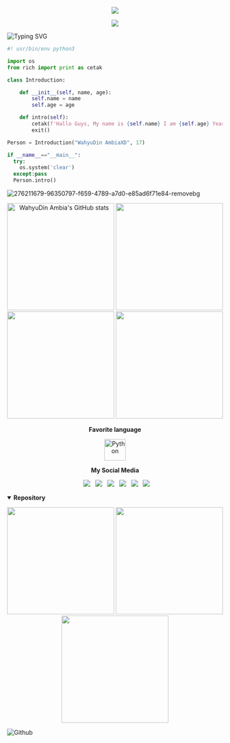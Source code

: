 <!--<h1 align="center">Hi 👋, I'm WahyuXD</h1>

```python
def typing(s):
   for c in s + '\n':
        sys.stdout.write(c)
        sys.stdout.flush()
        time.sleep(0.1)
typing("Hello World!")
```

<p align="left">
  <img src="https://raw.githubusercontent.com/salesp07/salesp07/output/github-contribution-grid-snake.svg" />
</p>-->
<p align="center">
   <img src="https://img.shields.io/badge/Profile-WahyuDin Ambia-blue?style=flat-square">
<p align="center">
  <img src="https://komarev.com/ghpvc/?username=W4hyuXD&label=Profile+Views&style=flat-square&color=ff0000"/>
</p>

![Typing SVG](https://readme-typing-svg.herokuapp.com?lines=font=Koulen&size=25&color=light&center=true&width=600&vCenter=true&lines=Hello,+World!)

```python width="200"
#! usr/bin/env python3

import os
from rich import print as cetak

class Introduction:

    def __init__(self, name, age):
        self.name = name
        self.age = age

    def intro(self):
        cetak(f'Hallo Guys, My name is {self.name} I am {self.age} Year old.')
        exit()

Person = Introduction("WahyuDin AmbiaXD", 17)

if __name__=="__main__":
  try:
    os.system('clear')
  except:pass
  Person.intro()
```
![276211679-96350797-f659-4789-a7d0-e85ad6f71e84-removebg](https://github.com/W4hyuXD/W4hyuXD/assets/131398263/f10b9440-5ea6-4e36-a71a-4ce7f4e79a11)
<!--
<p align="center"><b>I'm Studying</b></p>
<p align="center">
    <a href="https://www.python.org/" target="_blank"><img src="https://img.icons8.com/color/144/000000/python--v1.png" alt="Python" width="50" height="50"/> </a>
   <a href="https://www.w3.org/html/" target="_blank"> <img src="https://img.icons8.com/color/144/000000/html-5--v1.png" alt="Html5" width="50" height="50"/> </a><a href="https://www.w3schools.com/css/" target="_blank"> <img src="https://img.icons8.com/color/150/000000/css3.png" alt="Css" width="50" height="50"/> </a> <a href="https://developer.mozilla.org/en-US/docs/Web/JavaScript" target="_blank"> <img src="https://img.icons8.com/color/144/000000/javascript--v1.png" alt="javascript" width="50" height="50"/> </a>
</p>
--->
  <p align="center">
     <!---
     <img src="http://github-profile-summary-cards.vercel.app/api/cards/stats?username=W4hyuXD&theme=github_dark" width="300"/>
     --->
     <img src="https://github-readme-stats.vercel.app/api?username=W4hyuXD&show_icons=true&include_all_commits=true&theme=github_dark" alt="WahyuDin Ambia's GitHub stats" width="250"/>
     <img src="https://github-readme-streak-stats.herokuapp.com/?user=W4hyuXD&theme=one_dark_pro" width="250"/>
     <img src="https://github-readme-stats.vercel.app/api/top-langs/?username=W4hyuXD&layout=compact&theme=github_dark&langs_count=12" width="250"/>
     <img src="http://github-profile-summary-cards.vercel.app/api/cards/profile-details?username=W4hyuXD&theme=github_dark" width="250"/><br /></p>
       <p align="center"><b>Favorite language</b></p>
   <p align="center">
      <a href="https://www.python.org/" target="_blank"><img src="https://img.icons8.com/color/144/000000/python--v1.png" alt="Python" width="50" height="50"/></a>

<p align="center"><b>My Social Media</b></p>
<p align="center">
&nbsp; <a href="https://github.com/W4hyuXD" target="_blank" rel="noopener noreferrer"><img src="https://img.shields.io/github/followers/W4hyuXD?label=followers&style=social" /></a>
&nbsp; <a href="https://www.youtube.com/whyuxd" target="_blank" rel="noopener noreferrer"><img src="https://img.shields.io/badge/Youtube-red?logo=Youtube&logoColor=red&labelColor=white" /></a>
&nbsp; <a href="https://www.tiktok.com/@wahyu403_" target="_blank" rel="noopener noreferrer"><img src="https://img.shields.io/badge/Tiktok-black?logo=Tiktok&logoColor=black&labelColor=white"/></a>                          
&nbsp; <a href="https://www.facebook.com/whyu.404" target="_blank" rel="noopener noreferrer"><img src="https://img.shields.io/badge/Facebook-blue?logo=Facebook&logoColor=blue&labelColor=white"/></a>
&nbsp; <a href="https://Instagram.com/why.404_" target="_blank" rel="noopener noreferrer"><img src="https://img.shields.io/badge/Instagram-pink?logo=Instagram&logoColor=Instagram&labelColor=white"/></a>
&nbsp; <a href="https://wa.me/233506380966?text=Asalamualaikum+bang" target="_blank" rel="noopener noreferrer"><img src="https://img.shields.io/badge/Whatsapp-green?logo=Whatsapp&logoColor=green&labelColor=white"/></a>
   
 <!--  <img src="https://avatars.githubusercontent.com/u/69158355?v=4" width="120" height="120" align="left">
<center>
<details open>
   <summary><strong>Contact Me</strong></summary>
<p align="center">
<a href="https://Instagram.com/why.404_"><img src="https://upload.wikimedia.org/wikipedia/commons/9/95/Instagram_logo_2022.svg" alt="alt text" width="45" height="45"></a> 
<a href="https://wa.me/233506380966?text=Asalamualaikum+bang"><img src="https://img.icons8.com/plasticine/100/000000/whatsapp.png" alt="alt text" width="60" height="60"></a>
<a href="https://www.facebook.com/wahyu.567"><img src="https://upload.wikimedia.org/wikipedia/commons/5/51/Facebook_f_logo_%282019%29.svg" alt="alt text" width="45" height="45"></a>
&nbsp;&nbsp;     &nbsp;&nbsp;    &nbsp;&nbsp;   &nbsp;&nbsp;   &nbsp;&nbsp; 
</p>
--->
</details>
<!--
<p align="center"><b>Contact me</b></p>
<p align="center">
&nbsp; <a href="https://api.whatsapp.com/send/?phone=233506380966&text=Hallo+Bang!"><img src="https://img.shields.io/badge/Whatsapp-CHAT-red?logo=Whatsapp&logoColor=Brightgreen&labelColor=white" /></a></p>
--->
<details open>
   <summary><strong>Repository</strong></summary>
   <p align="center">
   <a href="https://github.com/W4hyuXD/FaceBF"><img width="250" src="https://github-readme-stats.vercel.app/api/pin/?username=W4hyuXD&repo=FaceBF&theme=github_dark"></a>
   <a href="https://github.com/W4hyuXD/unliShare"><img width="250" src="https://github-readme-stats.vercel.app/api/pin/?username=W4hyuXD&repo=unliShare&theme=github_dark"></a>
   <a href="https://github.com/W4hyuXD/Commenter"><img width="250" src="https://github-readme-stats.vercel.app/api/pin/?username=W4hyuXD&repo=Commenter&theme=github_dark"width="250"></a>
  <!-- <a href="https://github.com/WahyuuXD/multiTools"><img width="400" src="https://github-readme-stats.vercel.app/api/pin/?username=WahyuuXD&repo=multiTools&theme=github_dark"></a>-->
</details>
<img lebar="55%" align="kanan" alt="Github" src="https://raw.githubusercontent.com/onimur/.github/master/.resources/git-header.svg" /></p>
<!--
**WahyuuXD/WahyuuXD** is a ✨ _special_ ✨ repository because its `README.md` (this file) appears on your GitHub profile.

Here are some ideas to get you started:

- 🔭 I’m currently working on ...
- 🌱 I’m currently learning ...
- 👯 I’m looking to collaborate on ...
- 🤔 I’m looking for help with ...
- 💬 Ask me about ...
- 📫 How to reach me: ...
- 😄 Pronouns: ...
- ⚡ Fun fact: ...
-->





